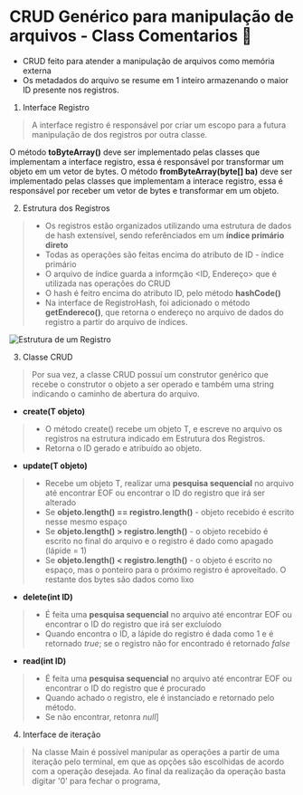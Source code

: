 # CRUD Genérico para manipulação de arquivos - Class Comentarios :rocket:

- CRUD feito para atender a manipulação de arquivos como memória externa
- Os metadados do arquivo se resume em 1 inteiro armazenando o maior ID presente nos registros.

1. Interface Registro
  > A interface registro é responsável por criar um escopo
  > para a futura manipulação de dos registros por outra classe.
  
  O método **toByteArray()** deve ser implementado pelas classes que implementam a interface registro,
  essa é responsável por transformar um objeto em um vetor de bytes.
  O método **fromByteArray(byte[] ba)** deve ser implementado pelas classes que implementam a interace registro,
  essa é responsável por receber um vetor de bytes e transformar em um objeto.  
  
2. Estrutura dos Registros
  > * Os registros estão organizados utilizando uma estrutura de dados de hash extensível, sendo referênciados em um **índice primário direto**
  > * Todas as operações são feitas encima do atributo de ID - índice primário
  > * O arquivo de índice guarda a informção <ID, Endereço> que é utilizada nas operações do CRUD
  > * O hash é feitro encima do atributo ID, pelo método **hashCode()**
  > * Na interface de RegistroHash, foi adicionado o método **getEndereco()**, que retorna o endereço no arquivo de dados do registro a partir do arquivo de índices.
 
  ![Estrutura de um Registro](EstruturaReg.png)

3. Classe CRUD
  > Por sua vez, a classe CRUD possuí um construtor genérico que recebe o construtor o objeto a ser operado e também uma string
  > indicando o caminho de abertura do arquivo.
  
  * **create(T objeto)**
  > * O método create() recebe um objeto T, e escreve no arquivo os registros na estrutura indicado em Estrutura dos Registros. 
  > * Retorna o ID gerado e atribuído ao objeto.
  
  * **update(T objeto)**
  > * Recebe um objeto T, realizar uma **pesquisa sequencial** no arquivo até encontrar EOF ou encontrar o ID do registro que irá ser alterado
  > * Se **objeto.length() == registro.length()** - objeto recebido é escrito nesse mesmo espaço
  > * Se **objeto.length() > registro.length()** - o objeto recebido é escrito no final do arquivo e o registro é dado como apagado (lápide = 1)
  > * Se **objeto.length() < registro.length()** - o objeto é escrito no espaço, mas o ponteiro para o próximo registro é aproveitado. O restante dos bytes são dados como lixo
 
  * **delete(int ID)**
  > * É feita uma **pesquisa sequencial** no arquivo até encontrar EOF ou encontrar o ID do registro que irá ser excluíodo
  > * Quando encontra o ID, a lápide do registro é dada como 1 e é retornado *true*; se o registro não for encontrado é retornado *false*
  
  * **read(int ID)**
  > * É feita uma **pesquisa sequencial** no arquivo até encontrar EOF ou encontrar o ID do registro que é procurado
  > * Quando achado o registro, ele é instanciado e retornado pelo método.
  > * Se não encontrar, retonra *null*]

4. Interface de iteração
  > Na classe Main é possível manipular as operações a partir de uma iteração pelo terminal, em que as opções
  > são escolhidas de acordo com a operação desejada.
  > Ao final da realização da operação basta digitar '0' para fechar o programa,

